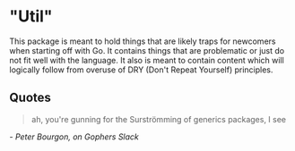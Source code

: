 # "Util"
This package is meant to hold things that are likely traps for newcomers when starting off with Go. It contains things that are problematic or just do not fit well with the language. It also is meant to contain content which will logically follow from overuse of DRY (Don't Repeat Yourself) principles.

## Quotes
>ah, you're gunning for the Surströmming of generics packages, I see

_- Peter Bourgon, on Gophers Slack_